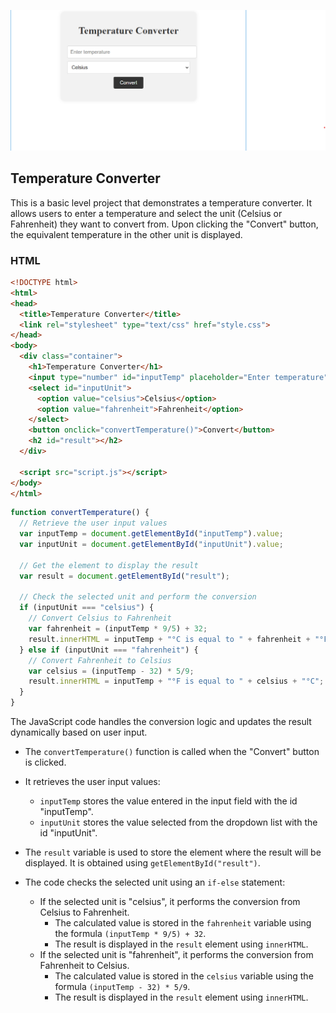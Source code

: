 ![Output](output.png)

## Temperature Converter

This is a basic level project that demonstrates a temperature converter. It allows users to enter a temperature and select the unit (Celsius or Fahrenheit) they want to convert from. Upon clicking the "Convert" button, the equivalent temperature in the other unit is displayed.

### HTML
```html
<!DOCTYPE html>
<html>
<head>
  <title>Temperature Converter</title>
  <link rel="stylesheet" type="text/css" href="style.css">
</head>
<body>
  <div class="container">
    <h1>Temperature Converter</h1>
    <input type="number" id="inputTemp" placeholder="Enter temperature">
    <select id="inputUnit">
      <option value="celsius">Celsius</option>
      <option value="fahrenheit">Fahrenheit</option>
    </select>
    <button onclick="convertTemperature()">Convert</button>
    <h2 id="result"></h2>
  </div>

  <script src="script.js"></script>
</body>
</html>
```

```js
function convertTemperature() {
  // Retrieve the user input values
  var inputTemp = document.getElementById("inputTemp").value;
  var inputUnit = document.getElementById("inputUnit").value;
  
  // Get the element to display the result
  var result = document.getElementById("result");

  // Check the selected unit and perform the conversion
  if (inputUnit === "celsius") {
    // Convert Celsius to Fahrenheit
    var fahrenheit = (inputTemp * 9/5) + 32;
    result.innerHTML = inputTemp + "°C is equal to " + fahrenheit + "°F";
  } else if (inputUnit === "fahrenheit") {
    // Convert Fahrenheit to Celsius
    var celsius = (inputTemp - 32) * 5/9;
    result.innerHTML = inputTemp + "°F is equal to " + celsius + "°C";
  }
}


 ```

 The JavaScript code handles the conversion logic and updates the result dynamically based on user input.

- The `convertTemperature()` function is called when the "Convert" button is clicked.
- It retrieves the user input values:
  - `inputTemp` stores the value entered in the input field with the id "inputTemp".
  - `inputUnit` stores the value selected from the dropdown list with the id "inputUnit".
- The `result` variable is used to store the element where the result will be displayed. It is obtained using `getElementById("result")`.

- The code checks the selected unit using an `if-else` statement:
  - If the selected unit is "celsius", it performs the conversion from Celsius to Fahrenheit.
    - The calculated value is stored in the `fahrenheit` variable using the formula `(inputTemp * 9/5) + 32`.
    - The result is displayed in the `result` element using `innerHTML`.
  - If the selected unit is "fahrenheit", it performs the conversion from Fahrenheit to Celsius.
    - The calculated value is stored in the `celsius` variable using the formula `(inputTemp - 32) * 5/9`.
    - The result is displayed in the `result` element using `innerHTML`.

